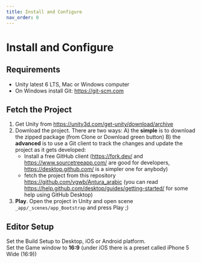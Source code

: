 ```yaml
---
title: Install and Configure
nav_order: 0
---
```

# Install and Configure

## Requirements

- Unity latest 6 LTS, Mac or Windows computer
- On Windows install Git: <https://git-scm.com>

## Fetch the Project

1. Get Unity from <https://unity3d.com/get-unity/download/archive>
2. Download the project. There are two ways:
    A) the **simple** is to download the zipped package (from Clone or Download green button)
    B) the **advanced** is to use a Git client to track the changes and update the project as it gets developed:
    - Install a free GitHub client (<https://fork.dev/> and <https://www.sourcetreeapp.com/> are good for developers, <https://desktop.github.com/> is a simpler one for anybody)
    - fetch the project from this repository <https://github.com/vgwb/Antura_arabic> (you can read <https://help.github.com/desktop/guides/getting-started/> for some help using GitHub Desktop)
3. **Play**. Open the project in Unity and open scene `_app/_scenes/app_Bootstrap` and press Play ;)

## Editor Setup

Set the Build Setup to Desktop, iOS or Android platform.  
Set the Game window to **16:9** (under iOS there is a preset called iPhone 5 Wide (16:9))  
